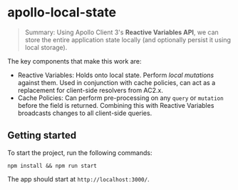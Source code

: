 # apollo-local-state

> Summary: Using Apollo Client 3's **Reactive Variables API**, we can store the entire application state locally (and optionally persist it using local storage).

The key components that make this work are:

- Reactive Variables: Holds onto local state. Perform _local mutations_ against them. Used in conjunction with cache policies, can act as a replacement for client-side resolvers from AC2.x.
- Cache Policies: Can perform pre-processing on any `query` or `mutation` before the field is returned. Combining this with Reactive Variables broadcasts changes to all client-side queries.

## Getting started

To start the project, run the following commands:

```
npm install && npm run start
```

The app should start at `http://localhost:3000/`.
